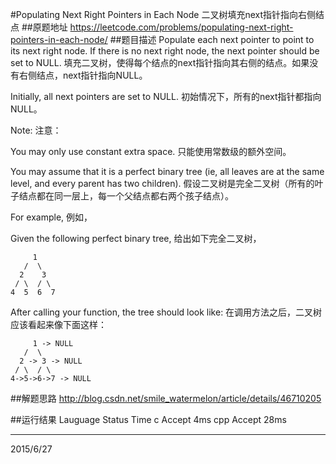 #Populating Next Right Pointers in Each Node 二叉树填充next指针指向右侧结点
##原题地址
https://leetcode.com/problems/populating-next-right-pointers-in-each-node/
##题目描述
Populate each next pointer to point to its next right node. If there is no next right node, the next pointer should be set to NULL.
填充二叉树，使得每个结点的next指针指向其右侧的结点。如果没有右侧结点，next指针指向NULL。

Initially, all next pointers are set to NULL.
初始情况下，所有的next指针都指向NULL。

Note:
注意：

You may only use constant extra space.
只能使用常数级的额外空间。

You may assume that it is a perfect binary tree (ie, all leaves are at the same level, and every parent has two children).
假设二叉树是完全二叉树（所有的叶子结点都在同一层上，每一个父结点都右两个孩子结点）。

For example,
例如，

Given the following perfect binary tree,
给出如下完全二叉树，

         1
       /  \
      2    3
     / \  / \
    4  5  6  7

After calling your function, the tree should look like:
在调用方法之后，二叉树应该看起来像下面这样：

         1 -> NULL
       /  \
      2 -> 3 -> NULL
     / \  / \
    4->5->6->7 -> NULL

##解题思路
http://blog.csdn.net/smile_watermelon/article/details/46710205


##运行结果
    Lauguage  Status  Time
    c         Accept  4ms
    cpp       Accept  28ms

---
2015/6/27

